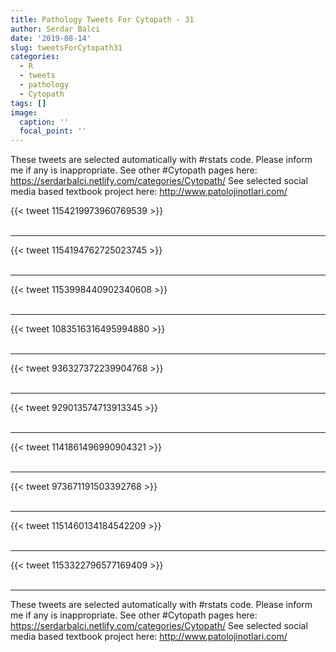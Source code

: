 ```yaml
---
title: Pathology Tweets For Cytopath - 31
author: Serdar Balci
date: '2019-08-14'
slug: tweetsForCytopath31
categories:
  - R
  - tweets
  - pathology
  - Cytopath
tags: []
image:
  caption: ''
  focal_point: ''
---
```



These tweets are selected automatically with #rstats code. Please inform me if any is inappropriate.
See other #Cytopath pages here: https://serdarbalci.netlify.com/categories/Cytopath/ 
See selected social media based textbook project here: http://www.patolojinotlari.com/

{{< tweet 1154219973960769539 >}}
<br>
<br>
<hr>
{{< tweet 1154194762725023745 >}}
<br>
<br>
<hr>
{{< tweet 1153998440902340608 >}}
<br>
<br>
<hr>
{{< tweet 1083516316495994880 >}}
<br>
<br>
<hr>
{{< tweet 936327372239904768 >}}
<br>
<br>
<hr>
{{< tweet 929013574713913345 >}}
<br>
<br>
<hr>
{{< tweet 1141861496990904321 >}}
<br>
<br>
<hr>
{{< tweet 973671191503392768 >}}
<br>
<br>
<hr>
{{< tweet 1151460134184542209 >}}
<br>
<br>
<hr>
{{< tweet 1153322796577169409 >}}
<br>
<br>
<hr>


These tweets are selected automatically with #rstats code. Please inform me if any is inappropriate.
See other #Cytopath pages here: https://serdarbalci.netlify.com/categories/Cytopath/ 
See selected social media based textbook project here: http://www.patolojinotlari.com/
